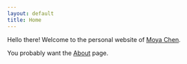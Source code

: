 ```yaml
---
layout: default
title: Home
---
```


Hello there! Welcome to the personal website of [Moya Chen](https://www.facebook.com/moya/about_details). 

You probably want the [About](about) page. 




